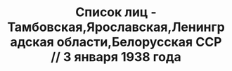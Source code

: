 ---
title: Список лиц - Тамбовская,Ярославская,Ленинградская области,Белорусская ССР //
  3 января 1938 года
description: РГАСПИ, ф.17, т.6, оп.171, дело 414, лист 20
images:
- /disk/pictures/v06/17-171-414-020.jpg
- /disk/pictures/v06/17-171-414-021.jpg
- /disk/pictures/v06/17-171-414-022.jpg
- /disk/pictures/v06/17-171-414-023.jpg
- /disk/pictures/v06/17-171-414-024.jpg
- /disk/pictures/v06/17-171-414-025.jpg
---